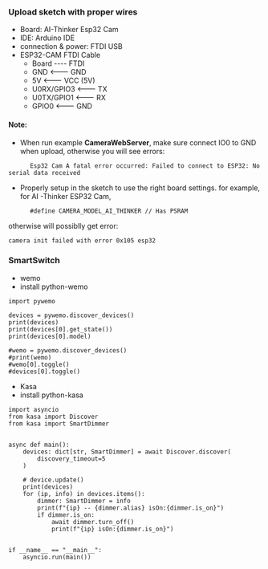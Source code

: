 ### Upload sketch with proper wires
* Board: AI-Thinker Esp32 Cam
* IDE: Arduino IDE
* connection & power: FTDI USB
* ESP32-CAM	FTDI Cable
  * Board    ----   FTDI
  * GND         <--- GND
  * 5V	        <--- VCC (5V)
  * U0RX/GPIO3	<--- TX
  * U0TX/GPIO1	<--- RX
  * GPIO0	      <--- GND
#### Note: 
* When run example **CameraWebServer**, make sure connect IO0 to GND when upload, otherwise you will see errors:
```
      Esp32 Cam A fatal error occurred: Failed to connect to ESP32: No serial data received
```
* Properly setup in the sketch to use the right board settings.
  for example, for AI -Thinker ESP32 Cam, 
```
      #define CAMERA_MODEL_AI_THINKER // Has PSRAM
```
otherwise will possiblly get error:       
```
camera init failed with error 0x105 esp32
```
### SmartSwitch
- wemo
 - install python-wemo
```
import pywemo

devices = pywemo.discover_devices()
print(devices)
print(devices[0].get_state())
print(devices[0].model)

#wemo = pywemo.discover_devices() 
#print(wemo)
#wemo[0].toggle()
#devices[0].toggle()
```
- Kasa
 - install python-kasa
```
import asyncio
from kasa import Discover
from kasa import SmartDimmer


async def main():
    devices: dict[str, SmartDimmer] = await Discover.discover(
        discovery_timeout=5
    )

    # device.update()
    print(devices)
    for (ip, info) in devices.items():
        dimmer: SmartDimmer = info
        print(f"{ip} -- {dimmer.alias} isOn:{dimmer.is_on}")
        if dimmer.is_on:
            await dimmer.turn_off()
            print(f"{ip} isOn:{dimmer.is_on}")


if __name__ == "__main__":
    asyncio.run(main())
```
